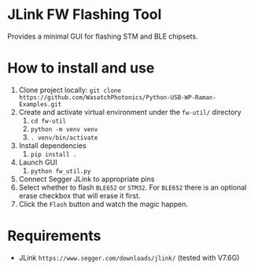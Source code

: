
# JLink FW Flashing Tool
Provides a minimal GUI for flashing STM and BLE chipsets.

# How to install and use
1. Clone project locally: `git clone https://github.com/WasatchPhotonics/Python-USB-WP-Raman-Examples.git`
2. Create and activate virtual environment under the `fw-util/` directory
   1.  `cd fw-util`
   2.  `python -m venv venv`
   3. `. venv/bin/activate`
3. Install dependencies
   1.   `pip install .`
4. Launch GUI
   1.   `python fw_util.py`
5. Connect Segger JLink to appropriate pins
6. Select whether to flash `BLE652` or `STM32`. For `BLE652` there is an optional erase checkbox that will erase it first.
7. Click the `Flash` button and watch the magic happen.

# Requirements
- JLink `https://www.segger.com/downloads/jlink/` (tested with V7.6G)
